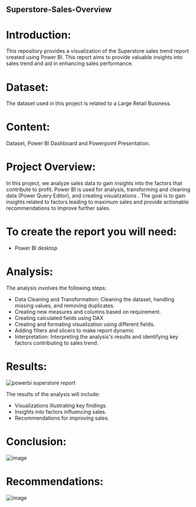## Superstore-Sales-Overview

# Introduction:
This repository provides a visualization of the Superstore sales trend report created using Power BI. This report aims to  provide valuable insights into sales trend and aid in enhancing sales performance.

# Dataset: 
The dataset used in this project is related to a Large Retail Business.

# Content:
Dataset, Power BI Dashboard and Powerpoint Presentation.

# Project Overview:
In this project, we analyze sales data to gain insights into the factors that contribute to profit. Power BI  is used for analysis, transforming and cleaning data (Power Query Editor), and creating visualizations . The goal is to gain insights related to factors leading to maximum sales and provide actionable recommendations to improve further sales.

# To create the report you will need:

- Power BI desktop


# Analysis:
The analysis involves the following steps:
- Data Cleaning and Transformation: Cleaning the dataset, handling missing values, and removing duplicates.
- Creating new measures and columns based on requirement.
- Creating calculated fields using DAX
- Creating and formating visualization using different fields.
- Adding filters and slicers to make report dynamic
- Interpretation: Interpreting the analysis's results and identifying key factors contributing to sales trend.

# Results:
![powerbi superstore report](https://github.com/Smeerel/Superstore-Sales-Overview/assets/143562418/789b26fe-0d73-4fa0-8003-31f2559c00f3)

The results of the analysis will include:
- Visualizations illustrating key findings.
- Insights into factors influencing sales.
- Recommendations for improving sales.
  

# Conclusion:
![image](https://github.com/Smeerel/Superstore-Sales-Overview/assets/143562418/70cf790f-7cbc-4713-a99a-6c17830b1376)


# Recommendations:
![image](https://github.com/Smeerel/Superstore-Sales-Overview/assets/143562418/a1355fae-5b16-41e7-9100-d82d8c5e7c4b)




